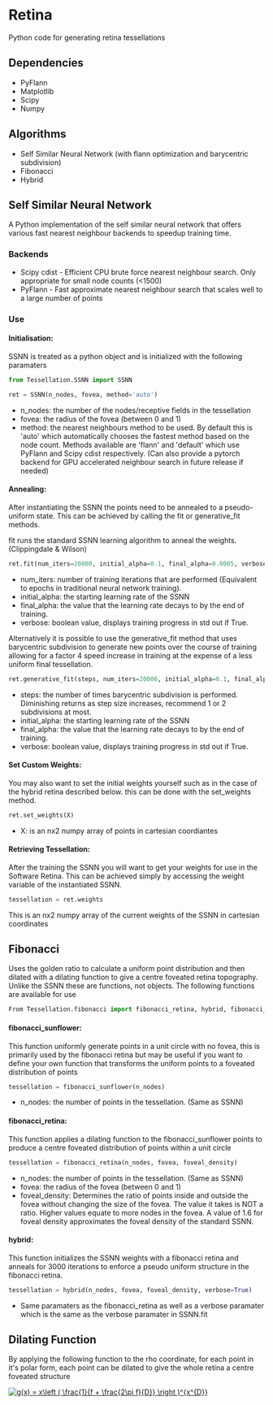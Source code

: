 # Retina
Python code for generating retina tessellations

## Dependencies

* PyFlann
* Matplotlib
* Scipy
* Numpy

## Algorithms
* Self Similar Neural Network (with flann optimization and barycentric subdivision)
* Fibonacci
* Hybrid

## Self Similar Neural Network
A Python implementation of the self similar neural network that offers various fast nearest neighbour backends to speedup training time.
### Backends
* Scipy cdist - Efficient CPU brute force nearest neighbour search. Only appropriate for small node counts (<1500)
* PyFlann - Fast approximate nearest neighbour search that scales well to a large number of points

### Use

#### Initialisation:
SSNN is treated as a python object and is initialized with the following paramaters

```python
from Tessellation.SSNN import SSNN

ret = SSNN(n_nodes, fovea, method='auto')
```
* n_nodes: the number of the nodes/receptive fields in the tessellation
* fovea: the radius of the fovea (between 0 and 1)
* method: the nearest neighbours method to be used. By default this is 'auto' which automatically chooses the fastest method based on the node count. Methods available are 'flann' and 'default' which use PyFlann and Scipy cdist respectively. (Can also provide a pytorch backend for GPU accelerated neighbour search in future release if needed)

#### Annealing:

After instantiating the SSNN the points need to be annealed to a pseudo-uniform state. This can be achieved by calling the fit or generative_fit methods.

fit runs the standard SSNN learning algorithm to anneal the weights. (Clippingdale & Wilson)

```python
ret.fit(num_iters=20000, initial_alpha=0.1, final_alpha=0.0005, verbose=True)
````

* num_iters: number of training iterations that are performed (Equivalent to epochs in traditional neural network training).
* initial_alpha: the starting learning rate of the SSNN
* final_alpha: the value that the learning rate decays to by the end of training.
* verbose: boolean value, displays training progress in std out if True.

Alternatively it is possible to use the generative_fit method that uses barycentric subdivision to generate new points over the course of training allowing for a factor 4 speed increase in training at the expense of a less uniform final tessellation.

```python
ret.generative_fit(steps, num_iters=20000, initial_alpha=0.1, final_alpha=0.0005, verbose=True)
``` 

* steps: the number of times barycentric subdivision is performed. Diminishing returns as step size increases, recommend 1 or 2 subdivisions at most.
* initial_alpha: the starting learning rate of the SSNN
* final_alpha: the value that the learning rate decays to by the end of training.
* verbose: boolean value, displays training progress in std out if True.

#### Set Custom Weights:

You may also want to set the initial weights yourself such as in the case of the hybrid retina described below. this can be done with the set_weights method.

```python
ret.set_weights(X)
```
* X: is an nx2 numpy array of points in cartesian coordiantes

#### Retrieving Tessellation:

After the training the SSNN you will want to get your weights for use in the Software Retina. This can be achieved simply by accessing the weight variable of the instantiated SSNN.

```python
tessellation = ret.weights
```

This is an nx2 numpy array of the current weights of the SSNN in cartesian coordinates

## Fibonacci
Uses the golden ratio to calculate a uniform point distribution and then dilated with a dilating function to give a centre foveated retina topography. Unlike the SSNN these are functions, not objects. The following functions are available for use

```python
From Tessellation.fibonacci import fibonacci_retina, hybrid, fibonacci_sunflower
```

#### fibonacci_sunflower: 

This function uniformly generate points in a unit circle with no fovea, this is primarily used by the fibonacci retina but may be useful if you want to define your own function that transforms the uniform points to a foveated distribution of points

```python
tessellation = fibonacci_sunflower(n_nodes)
```

* n_nodes: the number of points in the tessellation. (Same as SSNN)

#### fibonacci_retina:
This function applies a dilating function to the fibonacci_sunflower points to produce a centre foveated distribution of points within a unit circle

```python
tessellation = fibonacci_retina(n_nodes, fovea, foveal_density)
```
* n_nodes: the number of points in the tessellation. (Same as SSNN)
* fovea: the radius of the fovea (between 0 and 1)
* foveal_density: Determines the ratio of points inside and outside the fovea without changing the size of the fovea. The value it takes is NOT a ratio. Higher values equate to more nodes in the fovea. A value of 1.6 for foveal density approximates the foveal density of the standard SSNN.

#### hybrid:
This function initializes the SSNN weights with a fibonacci retina and anneals for 3000 iterations to enforce a pseudo uniform structure in the fibonacci retina.

```python
tessellation = hybrid(n_nodes, fovea, foveal_density, verbose=True)
```
* Same paramaters as the fibonacci_retina as well as a verbose paramater which is the same as the verbose paramater in SSNN.fit


## Dilating Function
By applying the following function to the rho coordinate, for each point in it's polar form, each point can be dilated to give the whole retina a centre foveated structure


<a align=centre href="https://www.codecogs.com/eqnedit.php?latex=g(x)&space;=&space;x\left&space;(&space;\frac{1}{f&space;&plus;&space;\frac{2\pi&space;f}{D}}&space;\right&space;)^{x^{D}}" target="_blank"><img src="https://latex.codecogs.com/gif.latex?g(x)&space;=&space;x\left&space;(&space;\frac{1}{f&space;&plus;&space;\frac{2\pi&space;f}{D}}&space;\right&space;)^{x^{D}}" title="g(x) = x\left ( \frac{1}{f + \frac{2\pi f}{D}} \right )^{x^{D}}" /></a>
